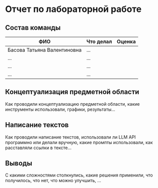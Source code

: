# Отчет по лабораторной работе

## Состав команды

| ФИО         | Что делал           | Оценка |
|-------------|----------------|--------|
| Басова Татьяна Валентиновна         | ... |      |
| ...         | ... | |
| ...         | ... |  |
| ...         | ... | |

## Концептуализация предметной области

Как проводили концептуализацию предметной области, какие инструменты использовали, графики, результаты...

## Написание текстов

Как проводили написание текстов, использовали ли LLM API программно или делали вручную, какие промпты использовали, как расставляли ссылки в тексте...

## Выводы

С какими сложностями столкнулись, какие решения применили, что получилось, что нет, что можно улучшить, ...

